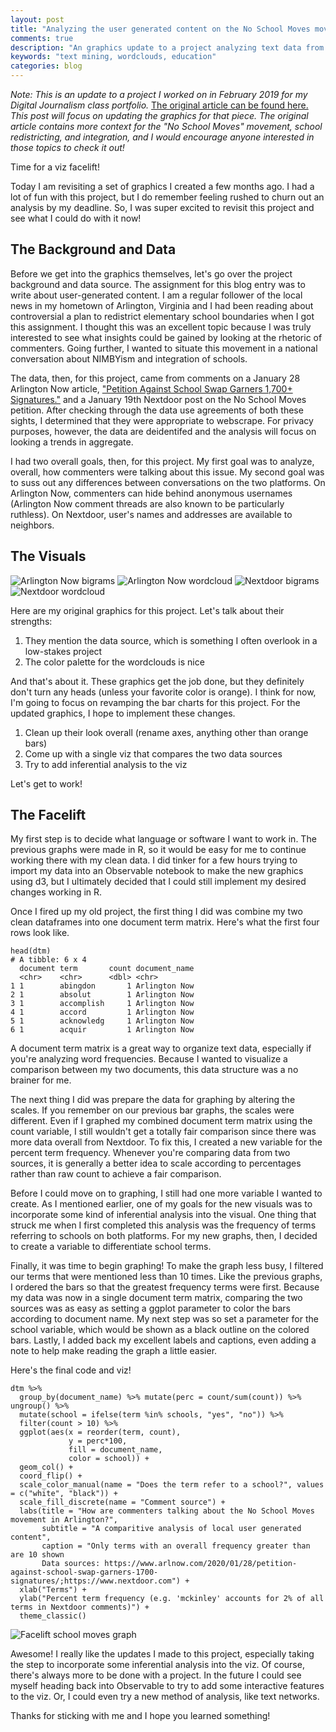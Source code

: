 ```yaml
---
layout: post
title: "Analyzing the user generated content on the No School Moves movement (Viz facelift)"
comments: true
description: "An graphics update to a project analyzing text data from Nextdoor"
keywords: "text mining, wordclouds, education"
categories: blog
---
```


*Note: This is an update to a project I worked on in February 2019 for my Digital Journalism class portfolio.* <a href="http://digitaljournalism.blogs.wm.edu/2020/02/03/analyzing-no-school-moves-campaign-arlington/"> The original article can be found here.</a> *This post will focus on updating the graphics for that piece. The original article contains  more context for the "No School Moves" movement, school redistricting, and integration, and I would encourage anyone interested in those topics to check it out!*

Time for a viz facelift!

Today I am revisiting a set of graphics I created a few months ago. I had a lot of fun with this project, but I do remember feeling rushed to churn out an analysis by my deadline. So, I was super excited to revisit this project and see what I could do with it now!

## The Background and Data

Before we get into the graphics themselves, let's go over the project background and data source. The assignment for this blog entry was to write about user-generated content. I am a regular follower of the local news in my hometown of Arlington, Virginia and I had been reading about controversial a plan to redistrict elementary school boundaries when I got this assignment. I thought this was an excellent topic because I was truly interested to see what insights could be gained by looking at the rhetoric of commenters. Going further, I wanted to situate this movement in a national conversation about NIMBYism and integration of schools.  

The data, then, for this project, came from comments on a January 28 Arlington Now article, <a href="https://www.arlnow.com/2020/01/28/petition-against-school-swap-garners-1700-signatures/">"Petition Against School Swap Garners 1,700+ Signatures."</a> and a January 19th Nextdoor post on the No School Moves petition. After checking through the data use agreements of both these sights, I determined that they were appropriate to webscrape. For privacy purposes, however, the data are deidentifed and the analysis will focus on looking a trends in aggregate.

I had two overall goals, then, for this project. My first goal was to analyze, overall, how commenters were talking about this issue. My second goal was to suss out any differences between conversations on the two platforms. On Arlington Now, commenters can hide behind anonymous usernames (Arlington Now comment threads are also known to be particularly ruthless). On Nextdoor, user's names and addresses are available to neighbors.

## The Visuals

<img src="/assets/images/arl-now-bigrams.png" alt="Arlington Now bigrams">

<img src="/assets/images/arl-now-wordcloud.png" alt="Arlington Now wordcloud">

<img src="/assets/images/nextdoor-bigrams.png" alt="Nextdoor bigrams">

<img src="/assets/images/nextdoor-wordcloud.png" alt="Nextdoor wordcloud">

Here are my original graphics for this project. Let's talk about their strengths:
1. They mention the data source, which is something I often overlook in a low-stakes project
2. The color palette for the wordclouds is nice

And that's about it. These graphics get the job done, but they definitely don't turn any heads (unless your favorite color is orange). I think for now, I'm going to focus on revamping the bar charts for this project. For the updated graphics, I hope to implement these changes.
1. Clean up their look overall (rename axes, anything other than orange bars)
2. Come up with a single viz that compares the two data sources
3. Try to add inferential analysis to the viz

Let's get to work!

## The Facelift

My first step is to decide what language or software I want to work in. The previous graphs were made in R, so it would be easy for me to continue working there with my clean data. I did tinker for a few hours trying to import my data into an Observable notebook to make the new graphics using d3, but I ultimately decided that I could still implement my desired changes working in R.

Once I fired up my old project, the first thing I did was combine my two clean dataframes into one document term matrix. Here's what the first four rows look like.
```
head(dtm)
# A tibble: 6 x 4
  document term       count document_name
  <chr>    <chr>      <dbl> <chr>        
1 1        abingdon       1 Arlington Now
2 1        absolut        1 Arlington Now
3 1        accomplish     1 Arlington Now
4 1        accord         1 Arlington Now
5 1        acknowledg     1 Arlington Now
6 1        acquir         1 Arlington Now
```
A document term matrix is a great way to organize text data, especially if you're analyzing word frequencies. Because I wanted to visualize a comparison between my two documents, this data structure was a no brainer for me.

The next thing I did was prepare the data for graphing by altering the scales. If you remember on our previous bar graphs, the scales were different. Even if I graphed my combined document term matrix using the count variable, I still wouldn't get a totally fair comparison since there was more data overall from Nextdoor. To fix this, I created a new variable for the percent term frequency. Whenever you're comparing data from two sources, it is generally a better idea to scale according to percentages rather than raw count to achieve a fair comparison.

Before I could move on to graphing, I still had one more variable I wanted to create. As I mentioned earlier, one of my goals for the new visuals was to incorporate some kind of inferential analysis into the visual. One thing that struck me when I first completed this analysis was the frequency of terms referring to schools on both platforms. For my new graphs, then, I decided to create a variable to differentiate school terms.

Finally, it was time to begin graphing! To make the graph less busy, I filtered our terms that were mentioned less than 10 times. Like the previous graphs, I ordered the bars so that the greatest frequency terms were first. Because my data was now in a single document term matrix, comparing the two sources was as easy as setting a ggplot parameter to color the bars according to document name. My next step was so set a parameter for the school variable, which would be shown as a black outline on the colored bars. Lastly, I added back my excellent labels and captions, even adding a note to help make reading the graph a little easier.

Here's the final code and viz!
```
dtm %>%
  group_by(document_name) %>% mutate(perc = count/sum(count)) %>% ungroup() %>%
  mutate(school = ifelse(term %in% schools, "yes", "no")) %>%
  filter(count > 10) %>%
  ggplot(aes(x = reorder(term, count),
             y = perc*100,
             fill = document_name,
             color = school)) +
  geom_col() +
  coord_flip() +
  scale_color_manual(name = "Does the term refer to a school?", values = c("white", "black")) +
  scale_fill_discrete(name = "Comment source") +
  labs(title = "How are commenters talking about the No School Moves movement in Arlington?",
       subtitle = "A comparitive analysis of local user generated content",
       caption = "Only terms with an overall frequency greater than are 10 shown
       Data sources: https://www.arlnow.com/2020/01/28/petition-against-school-swap-garners-1700-signatures/;https://www.nextdoor.com") +
  xlab("Terms") +
  ylab("Percent term frequency (e.g. 'mckinley' accounts for 2% of all terms in Nextdoor comments)") +
  theme_classic()
```
<img src= "assets/images/facelift_schoolmoves_graph.png" alt = "Facelift school moves graph">

Awesome! I really like the updates I made to this project, especially taking the step to incorporate some inferential analysis into the viz. Of course, there's always more to be done with a project. In the future I could see myself heading back into Observable to try to add some interactive features to the viz. Or, I could even try a new method of analysis, like text networks.

Thanks for sticking with me and I hope you learned something!
